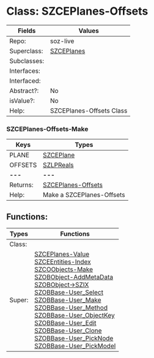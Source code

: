 
# Class:	SZCEPlanes-Offsets

| Fields | Values |
| --------- | --------- |
| Repo: | soz-live |
| Superclass: | [SZCEPlanes](SZCEPlanes.html) |
| Subclasses: |  |
| Interfaces: |  |
| Interfaced: |  |
| Abstract?: | No |
| isValue?: | No |
| Help: | SZCEPlanes-Offsets Class |

### SZCEPlanes-Offsets-Make

| Keys | Types |
| --------- | --------- |
| PLANE | [SZCEPlane](SZCEPlane.html) |
| OFFSETS | [SZLPReals](SZLPReals.html) |
| **---** | **---** |
| Returns: | [SZCEPlanes-Offsets](SZCEPlanes-Offsets.html) |
| Help: | Make a SZCEPlanes-Offsets |


## Functions:

| Types | Functions |
| --------- | --------- |
| Class: |  |
| Super: | [SZCEPlanes-Value](SZCEPlanes.html) <br> [SZCEEntities-Index](SZCEEntities.html) <br> [SZCOObjects-Make](SZCOObjects.html) <br> [SZOBObject-AddMetaData](SZOBObject.html) <br> [SZOBObject->SZIX](SZOBObject.html) <br> [SZOBBase-User_Select](SZOBBase.html) <br> [SZOBBase-User_Make](SZOBBase.html) <br> [SZOBBase-User_Method](SZOBBase.html) <br> [SZOBBase-User_ObjectKey](SZOBBase.html) <br> [SZOBBase-User_Edit](SZOBBase.html) <br> [SZOBBase-User_Clone](SZOBBase.html) <br> [SZOBBase-User_PickNode](SZOBBase.html) <br> [SZOBBase-User_PickModel](SZOBBase.html) |


